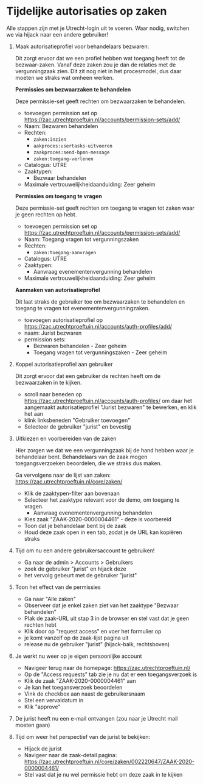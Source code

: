 # Tijdelijke autorisaties op zaken

Alle stappen zijn met je Utrecht-login uit te voeren. Waar nodig, switchen we via hijack
naar een andere gebruiker!

1.  Maak autorisatieprofiel voor behandelaars bezwaren:

    Dit zorgt ervoor dat we een profiel hebben wat toegang heeft tot de
    bezwaar-zaken. Vanaf deze zaken zou je dan de relaties met de vergunningzaak zien.
    Dit zit nog niet in het procesmodel, dus daar moeten we straks wat omheen werken.

    **Permissies om bezwaarzaken te behandelen**

    Deze permissie-set geeft rechten om bezwaarzaken te behandelen.

    - toevoegen permission set op https://zac.utrechtproeftuin.nl/accounts/permission-sets/add/
    - Naam: Bezwaren behandelen
    - Rechten:
        - `zaken:inzien`
        - `aakproces:usertasks-uitvoeren`
        - `zaakproces:send-bpmn-message`
        - `zaken:toegang-verlenen`
    - Catalogus: UTRE
    - Zaaktypen:
        - Bezwaar behandelen
    - Maximale vertrouwelijkheidaanduiding: Zeer geheim

    **Permissies om toegang te vragen**

    Deze permissie-set geeft rechten om toegang te vragen tot zaken waar je geen rechten
    op hebt.

    - toevoegen permission set op https://zac.utrechtproeftuin.nl/accounts/permission-sets/add/
    - Naam: Toegang vragen tot vergunningszaken
    - Rechten:
        - `zaken:toegang-aanvragen`
    - Catalogus: UTRE
    - Zaaktypen:
        - Aanvraag evenementenvergunning behandelen
    - Maximale vertrouwelijkheidaanduiding: Zeer geheim

    **Aanmaken van autorisatieprofiel**

    Dit laat straks de gebruiker toe om bezwaarzaken te behandelen en toegang te vragen
    tot evenementenvergunningzaken.

    - toevoegen autorisatieprofiel op https://zac.utrechtproeftuin.nl/accounts/auth-profiles/add/
    - naam: Jurist bezwaren
    - permission sets:
        - Bezwaren behandelen - Zeer geheim
        - Toegang vragen tot vergunningszaken - Zeer geheim

2.  Koppel autorisatieprofiel aan gebruiker

    Dit zorgt ervoor dat een gebruiker de rechten heeft om de bezwaarzaken in te kijken.

    - scroll naar beneden op https://zac.utrechtproeftuin.nl/accounts/auth-profiles/ om daar
      het aangemaakt autorisatieprofiel "Jurist bezwaren" te bewerken, en klik het aan
    - klink linksbeneden "Gebruiker toevoegen"
    - Selecteer de gebruiker "jurist" en bevestig

3.  Uitkiezen en voorbereiden van de zaken

    Hier zorgen we dat we een vergunningzaak bij de hand hebben waar je behandelaar bent.
    Behandelaars van de zaak mogen toegangsverzoeken beoordelen, die we straks dus maken.

    Ga vervolgens naar de lijst van zaken: https://zac.utrechtproeftuin.nl/core/zaken/

    - Klik de zaaktypen-filter aan bovenaan
    - Selecteer het zaaktype relevant voor de demo, om toegang te vragen.
        - Aanvraag evenementenvergunning behandelen
    - Kies zaak "ZAAK-2020-0000004461" - deze is voorbereid
    - Toon dat je behandelaar bent bij de zaak
    - Houd deze zaak open in een tab, zodat je de URL kan kopiëren straks

4.  Tijd om nu een andere gebruikersaccount te gebruiken!

    - Ga naar de admin > Accounts > Gebruikers
    - zoek de gebruiker "jurist" en hijack deze
    - het vervolg gebeurt met de gebruiker "jurist"

5.  Toon het effect van de permissies

    - Ga naar "Alle zaken"
    - Observeer dat je enkel zaken ziet van het zaaktype "Bezwaar behandelen"
    - Plak de zaak-URL uit stap 3 in de browser en stel vast dat je geen rechten hebt
    - Klik door op "request access" en voer het formulier op
    - je komt vanzelf op de zaak-lijst pagina uit
    - release nu de gebruiker "jurist" (hijack-balk, rechtsboven)

6.  Je werkt nu weer op je eigen persoonlijke account

    - Navigeer terug naar de homepage: https://zac.utrechtproeftuin.nl/
    - Op de "Access requests" tab zie je nu dat er een toegangsverzoek is
    - Klik de zaak "ZAAK-2020-0000004461" aan
    - Je kan het toegansverzoek beoordelen
    - Vink de checkbox aan naast de gebruikersnaam
    - Stel een vervaldatum in
    - Klik "approve"

7.  De jurist heeft nu een e-mail ontvangen (zou naar je Utrecht mail moeten gaan)

8.  Tijd om weer het perspectief van de jurist te bekijken:

    - Hijack de jurist
    - Navigeer naar de zaak-detail pagina: https://zac.utrechtproeftuin.nl/core/zaken/002220647/ZAAK-2020-0000004461/
    - Stel vast dat je nu wel permissie hebt om deze zaak in te kijken
